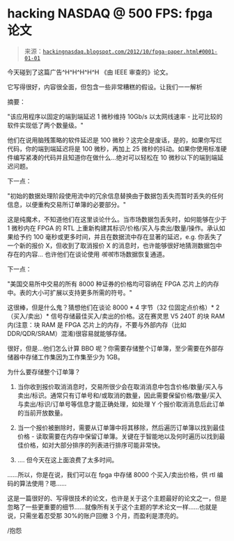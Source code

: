 <!--yml

类别：未分类

日期：2024-05-13 00:01:50

-->

# hacking NASDAQ @ 500 FPS: fpga 论文

> 来源：[`hackingnasdaq.blogspot.com/2012/10/fpga-paper.html#0001-01-01`](http://hackingnasdaq.blogspot.com/2012/10/fpga-paper.html#0001-01-01)

今天碰到了这篇广告^H^H^H^H^H 《由 IEEE 审查的》论文。

它写得很好，内容很全面，但包含一些非常糟糕的假设。让我们一一解析

摘要：

"该应用程序以固定的端到端延迟 1 微秒维持 10Gb/s 以太网线速率 - 比可比较的软件实现低了两个数量级。"

他们在说用脑残策略的软件延迟是 100 微秒？这完全是废话，是的，如果你写烂代码，你的端到端延迟将是 100 微秒，再加上 25 微秒的抖动。如果你使用标准硬件编写紧凑的代码并且知道你在做什么...绝对可以轻松在 10 微秒以下的端到端延迟问题。

下一点：

"初始的数据处理阶段使用流中的冗余信息替换由于数据包丢失而暂时丢失的任何信息，以便重构交易所订单簿的必要部分。"

这是纯魔术，不知道他们在这里谈论什么。当市场数据包丢失时，如何能够在少于 1 微秒内在 FPGA 的 RTL 上重新构建其标识/价格/买入与卖出/数量/操作。承认如果给予约 100 毫秒或更多时间，并且在数据流中存在显著的延迟，e.g. 你丢失了一个新的报价 X，但收到了取消报价 X 的消息时，也许能够很好地猜测数据包中存在的内容... 也许他们在谈论使用 *咳咳*市场数据恢复通道。

下一点：

"美国交易所中交易的所有 8000 种证券的价格均可容纳在 FPGA 芯片上的内存中。表的大小可扩展以支持更多所需的符号。"

这很棒，但是什么鬼？猜想他们在谈论 8000 * 4 字节（32 位固定点价格）* 2（买入/卖出）* 信号存储最佳买入/卖出的价格。这在赛灵思 V5 240T 的块 RAM 内(注意：块 RAM 是 FPGA 芯片上的内存，不要与外部内存（比如 DDR/QDR/SRAM）混淆)很容易就能够存储。

很好，但是...他们怎么计算 BBO 呢？你需要存储整个订单簿，至少需要在外部存储器中存储工作集因为工作集至少为 1GB。

为什么要存储整个订单簿？

1) 当你收到报价取消消息时，交易所很少会在取消消息中包含价格/数量/买入与卖出/标识。通常只有订单号和/或取消的数量，因此需要保留价格/数量/买入与卖出/标识/订单号等信息才能正确处理，如处理 Y 个报价取消消息后此订单的当前开放数量。

2) 当一个报价被删除时，需要从订单簿中将其移除，然后遍历订单簿以找到最佳价格 - 读取需要在内存中保留订单簿。关键在于智能地以及何时遍历以找到最佳价格，如对大部分排序的列表进行排序可能非常快。

3) .... 但今天在这上面浪费了太多时间。

……所以，你是在说，我们可以在 fpga 中存储 8000 个买入/卖出价格，供 rtl 编码的算法使用？嗯……

这是一篇很好的、写得很技术的论文，也许是关于这个主题最好的论文之一，但是忽略了一些更重要的细节……就像所有关于这个主题的学术论文一样……也就是说，只需坐着忍受那 30%的账户回撤 3 个月，而盈利是漂亮的。

/抱怨
